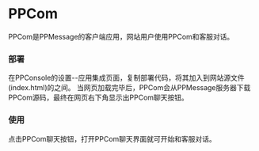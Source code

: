 # PPCom

PPCom是PPMessage的客户端应用，网站用户使用PPCom和客服对话。

### 部署
在PPConsole的设置--应用集成页面，复制部署代码，将其加入到网站源文件(index.html)的<body></body>之间。
当网页加载完毕后，PPCom会从PPMessage服务器下载PPCom源码，最终在网页右下角显示出PPCom聊天按钮。

### 使用
点击PPCom聊天按钮，打开PPCom聊天界面就可开始和客服对话。

